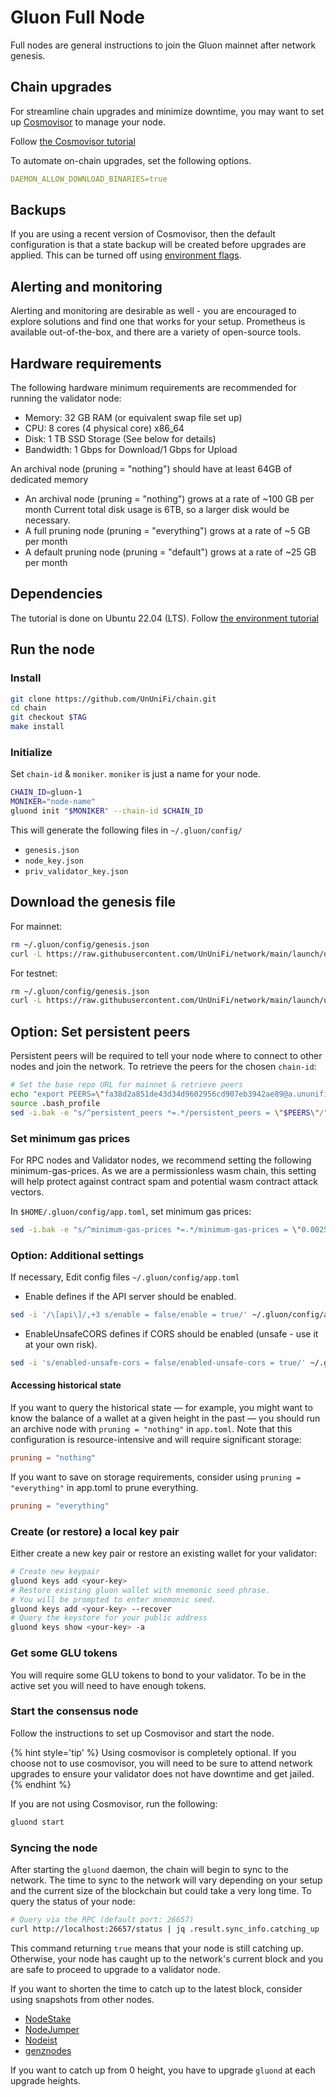 # Gluon Full Node

Full nodes are general instructions to join the Gluon mainnet after network genesis.

## Chain upgrades

For streamline chain upgrades and minimize downtime, you may want to set up [Cosmovisor](https://docs.cosmos.network/main/build/tooling/cosmovisor) to manage your node.

Follow [the Cosmovisor tutorial](../../node/types/consensus/setup-cosmovisor.md)

To automate on-chain upgrades, set the following options.

```yml
DAEMON_ALLOW_DOWNLOAD_BINARIES=true
```

## Backups

If you are using a recent version of Cosmovisor, then the default configuration is that a state backup will be created before upgrades are applied. This can be turned off using [environment flags](https://docs.cosmos.network/main/build/tooling/cosmovisor#command-line-arguments-and-environment-variables).

## Alerting and monitoring

Alerting and monitoring are desirable as well - you are encouraged to explore solutions and find one that works for your setup. Prometheus is available out-of-the-box, and there are a variety of open-source tools.

## Hardware requirements

The following hardware minimum requirements are recommended for running the validator node:

- Memory: 32 GB RAM (or equivalent swap file set up)
- CPU: 8 cores (4 physical core) x86_64
- Disk: 1 TB SSD Storage (See below for details)
- Bandwidth: 1 Gbps for Download/1 Gbps for Upload

An archival node (pruning = "nothing") should have at least 64GB of dedicated memory

- An archival node (pruning = "nothing") grows at a rate of ~100 GB per month Current total disk usage is 6TB, so a larger disk would be necessary.
- A full pruning node (pruning = "everything") grows at a rate of ~5 GB per month
- A default pruning node (pruning = "default") grows at a rate of ~25 GB per month

## Dependencies

The tutorial is done on Ubuntu 22.04 (LTS).
Follow [the environment tutorial](../../node/resources/enviromant.md)

## Run the node

### Install

```bash
git clone https://github.com/UnUniFi/chain.git
cd chain
git checkout $TAG
make install
```

### Initialize

Set `chain-id` & `moniker`. `moniker` is just a name for your node.

```bash
CHAIN_ID=gluon-1
MONIKER="node-name"
gluond init "$MONIKER" --chain-id $CHAIN_ID
```

This will generate the following files in `~/.gluon/config/`

- `genesis.json`
- `node_key.json`
- `priv_validator_key.json`

## Download the genesis file

For mainnet:

```bash
rm ~/.gluon/config/genesis.json
curl -L https://raw.githubusercontent.com/UnUniFi/network/main/launch/ununifi-beta-v1/genesis.json -o ~/.gluon/config/genesis.json
```

For testnet:

```bash
rm ~/.gluon/config/genesis.json
curl -L https://raw.githubusercontent.com/UnUniFi/network/main/launch/ununifi-test-v1/genesis.json -o ~/.gluon/config/genesis.json
```

## Option: Set persistent peers

Persistent peers will be required to tell your node where to connect to other nodes and join the network. To retrieve the peers for the chosen `chain-id`:

```Bash
# Set the base repo URL for mainnet & retrieve peers
echo "export PEERS=\"fa38d2a851de43d34d9602956cd907eb3942ae89@a.ununifi.cauchye.net:26656,404ea79bd31b1734caacced7a057d78ae5b60348@b.ununifi.cauchye.net:26656,1357ac5cd92b215b05253b25d78cf485dd899d55@[2600:1f1c:534:8f02:7bf:6b31:3702:2265]:26656,25006d6b85daeac2234bcb94dafaa73861b43ee3@[2600:1f1c:534:8f02:a407:b1c6:e8f5:94b]:26656,caf792ed396dd7e737574a030ae8eabe19ecdf5c@[2600:1f1c:534:8f02:b0a4:dbf6:e50b:d64e]:26656,796c62bb2af411c140cf24ddc409dff76d9d61cf@[2600:1f1c:534:8f02:ca0e:14e9:8e60:989e]:26656,cea8d05b6e01188cf6481c55b7d1bc2f31de0eed@[2600:1f1c:534:8f02:ba43:1f69:e23a:df6b]:26656\"" >> ~/.bash_profile
source .bash_profile
sed -i.bak -e "s/^persistent_peers *=.*/persistent_peers = \"$PEERS\"/" ~/.gluon/config/config.toml
```

### Set minimum gas prices

For RPC nodes and Validator nodes, we recommend setting the following minimum-gas-prices. As we are a permissionless wasm chain, this setting will help protect against contract spam and potential wasm contract attack vectors.

In `$HOME/.gluon/config/app.toml`, set minimum gas prices:

```Bash
sed -i.bak -e "s/^minimum-gas-prices *=.*/minimum-gas-prices = \"0.0025uglu\"/" $HOME/.gluon/config/app.toml
```

### Option: Additional settings

If necessary, Edit config files `~/.gluon/config/app.toml`

- Enable defines if the API server should be enabled.

```bash
sed -i '/\[api\]/,+3 s/enable = false/enable = true/' ~/.gluon/config/app.toml;
```

- EnableUnsafeCORS defines if CORS should be enabled (unsafe - use it at your own risk).

```bash
sed -i 's/enabled-unsafe-cors = false/enabled-unsafe-cors = true/' ~/.gluon/config/app.toml;
```

#### Accessing historical state

If you want to query the historical state — for example, you might want to know the balance of a wallet at a given height in the past — you should run an archive node with `pruning = "nothing"` in `app.toml`. Note that this configuration is resource-intensive and will require significant storage:

```toml
pruning = "nothing"
```

If you want to save on storage requirements, consider using `pruning = "everything"` in app.toml to prune everything.

```toml
pruning = "everything"
```

### Create (or restore) a local key pair

Either create a new key pair or restore an existing wallet for your validator:

```Bash
# Create new keypair
gluond keys add <your-key>
# Restore existing gluon wallet with mnemonic seed phrase.
# You will be prompted to enter mnemonic seed.
gluond keys add <your-key> --recover
# Query the keystore for your public address
gluond keys show <your-key> -a
```

### Get some GLU tokens

You will require some GLU tokens to bond to your validator. To be in the active set you will need to have enough tokens.

### Start the consensus node

Follow the instructions to set up Cosmovisor and start the node.

{% hint style='tip' %}
Using cosmovisor is completely optional. If you choose not to use cosmovisor, you will need to be sure to attend network upgrades to ensure your validator does not have downtime and get jailed.
{% endhint %}

If you are not using Cosmovisor, run the following:

```bash
gluond start
```

### Syncing the node

After starting the `gluond` daemon, the chain will begin to sync to the network. The time to sync to the network will vary depending on your setup and the current size of the blockchain but could take a very long time. To query the status of your node:

```Bash
# Query via the RPC (default port: 26657)
curl http://localhost:26657/status | jq .result.sync_info.catching_up
```

This command returning `true` means that your node is still catching up. Otherwise, your node has caught up to the network's current block and you are safe to proceed to upgrade to a validator node.

If you want to shorten the time to catch up to the latest block, consider using snapshots from other nodes.

- [NodeStake](https://nodestake.top/ununifi)
- [NodeJumper](https://app.nodejumper.io/ununifi/sync)
- [Nodeist](https://nodeist.net/Ununifi/)
- [genznodes](https://genznodes.dev/services/)

If you want to catch up from 0 height, you have to upgrade `gluond` at each upgrade heights.